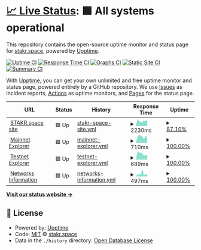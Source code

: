 # [📈 Live Status](https://uptime.stakr.space): <!--live status--> **🟩 All systems operational**

This repository contains the open-source uptime monitor and status page for [stakr.space](https://stakr.space), powered by [Upptime](https://github.com/upptime/upptime).

[![Uptime CI](https://github.com/stakrspace/upptime/workflows/Uptime%20CI/badge.svg)](https://github.com/stakrspace/upptime/actions?query=workflow%3A%22Uptime+CI%22)
[![Response Time CI](https://github.com/stakrspace/upptime/workflows/Response%20Time%20CI/badge.svg)](https://github.com/stakrspace/upptime/actions?query=workflow%3A%22Response+Time+CI%22)
[![Graphs CI](https://github.com/stakrspace/upptime/workflows/Graphs%20CI/badge.svg)](https://github.com/stakrspace/upptime/actions?query=workflow%3A%22Graphs+CI%22)
[![Static Site CI](https://github.com/stakrspace/upptime/workflows/Static%20Site%20CI/badge.svg)](https://github.com/stakrspace/upptime/actions?query=workflow%3A%22Static+Site+CI%22)
[![Summary CI](https://github.com/stakrspace/upptime/workflows/Summary%20CI/badge.svg)](https://github.com/stakrspace/upptime/actions?query=workflow%3A%22Summary+CI%22)

With [Upptime](https://upptime.js.org), you can get your own unlimited and free uptime monitor and status page, powered entirely by a GitHub repository. We use [Issues](https://github.com/stakrspace/upptime/issues) as incident reports, [Actions](https://github.com/stakrspace/upptime/actions) as uptime monitors, and [Pages](https://uptime.stakr.space) for the status page.

<!--start: status pages-->
<!-- This summary is generated by Upptime (https://github.com/upptime/upptime) -->
<!-- Do not edit this manually, your changes will be overwritten -->
<!-- prettier-ignore -->
| URL | Status | History | Response Time | Uptime |
| --- | ------ | ------- | ------------- | ------ |
| <img alt="" src="https://icons.duckduckgo.com/ip3/stakr.space.ico" height="13"> [STAKR.space site](https://stakr.space) | 🟩 Up | [stakr-space-site.yml](https://github.com/stakrspace/upptime/commits/HEAD/history/stakr-space-site.yml) | <details><summary><img alt="Response time graph" src="./graphs/stakr-space-site/response-time-week.png" height="20"> 2230ms</summary><br><a href="https://uptime.stakr.space/history/stakr-space-site"><img alt="Response time 2447" src="https://img.shields.io/endpoint?url=https%3A%2F%2Fraw.githubusercontent.com%2Fstakrspace%2Fupptime%2FHEAD%2Fapi%2Fstakr-space-site%2Fresponse-time.json"></a><br><a href="https://uptime.stakr.space/history/stakr-space-site"><img alt="24-hour response time 2538" src="https://img.shields.io/endpoint?url=https%3A%2F%2Fraw.githubusercontent.com%2Fstakrspace%2Fupptime%2FHEAD%2Fapi%2Fstakr-space-site%2Fresponse-time-day.json"></a><br><a href="https://uptime.stakr.space/history/stakr-space-site"><img alt="7-day response time 2230" src="https://img.shields.io/endpoint?url=https%3A%2F%2Fraw.githubusercontent.com%2Fstakrspace%2Fupptime%2FHEAD%2Fapi%2Fstakr-space-site%2Fresponse-time-week.json"></a><br><a href="https://uptime.stakr.space/history/stakr-space-site"><img alt="30-day response time 2417" src="https://img.shields.io/endpoint?url=https%3A%2F%2Fraw.githubusercontent.com%2Fstakrspace%2Fupptime%2FHEAD%2Fapi%2Fstakr-space-site%2Fresponse-time-month.json"></a><br><a href="https://uptime.stakr.space/history/stakr-space-site"><img alt="1-year response time 2447" src="https://img.shields.io/endpoint?url=https%3A%2F%2Fraw.githubusercontent.com%2Fstakrspace%2Fupptime%2FHEAD%2Fapi%2Fstakr-space-site%2Fresponse-time-year.json"></a></details> | <details><summary><a href="https://uptime.stakr.space/history/stakr-space-site">87.10%</a></summary><a href="https://uptime.stakr.space/history/stakr-space-site"><img alt="All-time uptime 99.28%" src="https://img.shields.io/endpoint?url=https%3A%2F%2Fraw.githubusercontent.com%2Fstakrspace%2Fupptime%2FHEAD%2Fapi%2Fstakr-space-site%2Fuptime.json"></a><br><a href="https://uptime.stakr.space/history/stakr-space-site"><img alt="24-hour uptime 90.41%" src="https://img.shields.io/endpoint?url=https%3A%2F%2Fraw.githubusercontent.com%2Fstakrspace%2Fupptime%2FHEAD%2Fapi%2Fstakr-space-site%2Fuptime-day.json"></a><br><a href="https://uptime.stakr.space/history/stakr-space-site"><img alt="7-day uptime 87.10%" src="https://img.shields.io/endpoint?url=https%3A%2F%2Fraw.githubusercontent.com%2Fstakrspace%2Fupptime%2FHEAD%2Fapi%2Fstakr-space-site%2Fuptime-week.json"></a><br><a href="https://uptime.stakr.space/history/stakr-space-site"><img alt="30-day uptime 92.82%" src="https://img.shields.io/endpoint?url=https%3A%2F%2Fraw.githubusercontent.com%2Fstakrspace%2Fupptime%2FHEAD%2Fapi%2Fstakr-space-site%2Fuptime-month.json"></a><br><a href="https://uptime.stakr.space/history/stakr-space-site"><img alt="1-year uptime 99.28%" src="https://img.shields.io/endpoint?url=https%3A%2F%2Fraw.githubusercontent.com%2Fstakrspace%2Fupptime%2FHEAD%2Fapi%2Fstakr-space-site%2Fuptime-year.json"></a></details>
| <img alt="" src="https://icons.duckduckgo.com/ip3/explorer.stakr.space.ico" height="13"> [Mainnet Explorer](http://explorer.stakr.space) | 🟩 Up | [mainnet-explorer.yml](https://github.com/stakrspace/upptime/commits/HEAD/history/mainnet-explorer.yml) | <details><summary><img alt="Response time graph" src="./graphs/mainnet-explorer/response-time-week.png" height="20"> 710ms</summary><br><a href="https://uptime.stakr.space/history/mainnet-explorer"><img alt="Response time 777" src="https://img.shields.io/endpoint?url=https%3A%2F%2Fraw.githubusercontent.com%2Fstakrspace%2Fupptime%2FHEAD%2Fapi%2Fmainnet-explorer%2Fresponse-time.json"></a><br><a href="https://uptime.stakr.space/history/mainnet-explorer"><img alt="24-hour response time 497" src="https://img.shields.io/endpoint?url=https%3A%2F%2Fraw.githubusercontent.com%2Fstakrspace%2Fupptime%2FHEAD%2Fapi%2Fmainnet-explorer%2Fresponse-time-day.json"></a><br><a href="https://uptime.stakr.space/history/mainnet-explorer"><img alt="7-day response time 710" src="https://img.shields.io/endpoint?url=https%3A%2F%2Fraw.githubusercontent.com%2Fstakrspace%2Fupptime%2FHEAD%2Fapi%2Fmainnet-explorer%2Fresponse-time-week.json"></a><br><a href="https://uptime.stakr.space/history/mainnet-explorer"><img alt="30-day response time 774" src="https://img.shields.io/endpoint?url=https%3A%2F%2Fraw.githubusercontent.com%2Fstakrspace%2Fupptime%2FHEAD%2Fapi%2Fmainnet-explorer%2Fresponse-time-month.json"></a><br><a href="https://uptime.stakr.space/history/mainnet-explorer"><img alt="1-year response time 777" src="https://img.shields.io/endpoint?url=https%3A%2F%2Fraw.githubusercontent.com%2Fstakrspace%2Fupptime%2FHEAD%2Fapi%2Fmainnet-explorer%2Fresponse-time-year.json"></a></details> | <details><summary><a href="https://uptime.stakr.space/history/mainnet-explorer">100.00%</a></summary><a href="https://uptime.stakr.space/history/mainnet-explorer"><img alt="All-time uptime 99.49%" src="https://img.shields.io/endpoint?url=https%3A%2F%2Fraw.githubusercontent.com%2Fstakrspace%2Fupptime%2FHEAD%2Fapi%2Fmainnet-explorer%2Fuptime.json"></a><br><a href="https://uptime.stakr.space/history/mainnet-explorer"><img alt="24-hour uptime 100.00%" src="https://img.shields.io/endpoint?url=https%3A%2F%2Fraw.githubusercontent.com%2Fstakrspace%2Fupptime%2FHEAD%2Fapi%2Fmainnet-explorer%2Fuptime-day.json"></a><br><a href="https://uptime.stakr.space/history/mainnet-explorer"><img alt="7-day uptime 100.00%" src="https://img.shields.io/endpoint?url=https%3A%2F%2Fraw.githubusercontent.com%2Fstakrspace%2Fupptime%2FHEAD%2Fapi%2Fmainnet-explorer%2Fuptime-week.json"></a><br><a href="https://uptime.stakr.space/history/mainnet-explorer"><img alt="30-day uptime 100.00%" src="https://img.shields.io/endpoint?url=https%3A%2F%2Fraw.githubusercontent.com%2Fstakrspace%2Fupptime%2FHEAD%2Fapi%2Fmainnet-explorer%2Fuptime-month.json"></a><br><a href="https://uptime.stakr.space/history/mainnet-explorer"><img alt="1-year uptime 99.49%" src="https://img.shields.io/endpoint?url=https%3A%2F%2Fraw.githubusercontent.com%2Fstakrspace%2Fupptime%2FHEAD%2Fapi%2Fmainnet-explorer%2Fuptime-year.json"></a></details>
| <img alt="" src="https://icons.duckduckgo.com/ip3/testnet.explorer.stakr.space.ico" height="13"> [Testnet Explorer](http://testnet.explorer.stakr.space) | 🟩 Up | [testnet-explorer.yml](https://github.com/stakrspace/upptime/commits/HEAD/history/testnet-explorer.yml) | <details><summary><img alt="Response time graph" src="./graphs/testnet-explorer/response-time-week.png" height="20"> 689ms</summary><br><a href="https://uptime.stakr.space/history/testnet-explorer"><img alt="Response time 765" src="https://img.shields.io/endpoint?url=https%3A%2F%2Fraw.githubusercontent.com%2Fstakrspace%2Fupptime%2FHEAD%2Fapi%2Ftestnet-explorer%2Fresponse-time.json"></a><br><a href="https://uptime.stakr.space/history/testnet-explorer"><img alt="24-hour response time 574" src="https://img.shields.io/endpoint?url=https%3A%2F%2Fraw.githubusercontent.com%2Fstakrspace%2Fupptime%2FHEAD%2Fapi%2Ftestnet-explorer%2Fresponse-time-day.json"></a><br><a href="https://uptime.stakr.space/history/testnet-explorer"><img alt="7-day response time 689" src="https://img.shields.io/endpoint?url=https%3A%2F%2Fraw.githubusercontent.com%2Fstakrspace%2Fupptime%2FHEAD%2Fapi%2Ftestnet-explorer%2Fresponse-time-week.json"></a><br><a href="https://uptime.stakr.space/history/testnet-explorer"><img alt="30-day response time 797" src="https://img.shields.io/endpoint?url=https%3A%2F%2Fraw.githubusercontent.com%2Fstakrspace%2Fupptime%2FHEAD%2Fapi%2Ftestnet-explorer%2Fresponse-time-month.json"></a><br><a href="https://uptime.stakr.space/history/testnet-explorer"><img alt="1-year response time 765" src="https://img.shields.io/endpoint?url=https%3A%2F%2Fraw.githubusercontent.com%2Fstakrspace%2Fupptime%2FHEAD%2Fapi%2Ftestnet-explorer%2Fresponse-time-year.json"></a></details> | <details><summary><a href="https://uptime.stakr.space/history/testnet-explorer">100.00%</a></summary><a href="https://uptime.stakr.space/history/testnet-explorer"><img alt="All-time uptime 99.49%" src="https://img.shields.io/endpoint?url=https%3A%2F%2Fraw.githubusercontent.com%2Fstakrspace%2Fupptime%2FHEAD%2Fapi%2Ftestnet-explorer%2Fuptime.json"></a><br><a href="https://uptime.stakr.space/history/testnet-explorer"><img alt="24-hour uptime 100.00%" src="https://img.shields.io/endpoint?url=https%3A%2F%2Fraw.githubusercontent.com%2Fstakrspace%2Fupptime%2FHEAD%2Fapi%2Ftestnet-explorer%2Fuptime-day.json"></a><br><a href="https://uptime.stakr.space/history/testnet-explorer"><img alt="7-day uptime 100.00%" src="https://img.shields.io/endpoint?url=https%3A%2F%2Fraw.githubusercontent.com%2Fstakrspace%2Fupptime%2FHEAD%2Fapi%2Ftestnet-explorer%2Fuptime-week.json"></a><br><a href="https://uptime.stakr.space/history/testnet-explorer"><img alt="30-day uptime 100.00%" src="https://img.shields.io/endpoint?url=https%3A%2F%2Fraw.githubusercontent.com%2Fstakrspace%2Fupptime%2FHEAD%2Fapi%2Ftestnet-explorer%2Fuptime-month.json"></a><br><a href="https://uptime.stakr.space/history/testnet-explorer"><img alt="1-year uptime 99.49%" src="https://img.shields.io/endpoint?url=https%3A%2F%2Fraw.githubusercontent.com%2Fstakrspace%2Fupptime%2FHEAD%2Fapi%2Ftestnet-explorer%2Fuptime-year.json"></a></details>
| <img alt="" src="https://icons.duckduckgo.com/ip3/networks.stakr.space.ico" height="13"> [Networks Information](http://networks.stakr.space) | 🟩 Up | [networks-information.yml](https://github.com/stakrspace/upptime/commits/HEAD/history/networks-information.yml) | <details><summary><img alt="Response time graph" src="./graphs/networks-information/response-time-week.png" height="20"> 497ms</summary><br><a href="https://uptime.stakr.space/history/networks-information"><img alt="Response time 570" src="https://img.shields.io/endpoint?url=https%3A%2F%2Fraw.githubusercontent.com%2Fstakrspace%2Fupptime%2FHEAD%2Fapi%2Fnetworks-information%2Fresponse-time.json"></a><br><a href="https://uptime.stakr.space/history/networks-information"><img alt="24-hour response time 397" src="https://img.shields.io/endpoint?url=https%3A%2F%2Fraw.githubusercontent.com%2Fstakrspace%2Fupptime%2FHEAD%2Fapi%2Fnetworks-information%2Fresponse-time-day.json"></a><br><a href="https://uptime.stakr.space/history/networks-information"><img alt="7-day response time 497" src="https://img.shields.io/endpoint?url=https%3A%2F%2Fraw.githubusercontent.com%2Fstakrspace%2Fupptime%2FHEAD%2Fapi%2Fnetworks-information%2Fresponse-time-week.json"></a><br><a href="https://uptime.stakr.space/history/networks-information"><img alt="30-day response time 527" src="https://img.shields.io/endpoint?url=https%3A%2F%2Fraw.githubusercontent.com%2Fstakrspace%2Fupptime%2FHEAD%2Fapi%2Fnetworks-information%2Fresponse-time-month.json"></a><br><a href="https://uptime.stakr.space/history/networks-information"><img alt="1-year response time 570" src="https://img.shields.io/endpoint?url=https%3A%2F%2Fraw.githubusercontent.com%2Fstakrspace%2Fupptime%2FHEAD%2Fapi%2Fnetworks-information%2Fresponse-time-year.json"></a></details> | <details><summary><a href="https://uptime.stakr.space/history/networks-information">100.00%</a></summary><a href="https://uptime.stakr.space/history/networks-information"><img alt="All-time uptime 100.00%" src="https://img.shields.io/endpoint?url=https%3A%2F%2Fraw.githubusercontent.com%2Fstakrspace%2Fupptime%2FHEAD%2Fapi%2Fnetworks-information%2Fuptime.json"></a><br><a href="https://uptime.stakr.space/history/networks-information"><img alt="24-hour uptime 100.00%" src="https://img.shields.io/endpoint?url=https%3A%2F%2Fraw.githubusercontent.com%2Fstakrspace%2Fupptime%2FHEAD%2Fapi%2Fnetworks-information%2Fuptime-day.json"></a><br><a href="https://uptime.stakr.space/history/networks-information"><img alt="7-day uptime 100.00%" src="https://img.shields.io/endpoint?url=https%3A%2F%2Fraw.githubusercontent.com%2Fstakrspace%2Fupptime%2FHEAD%2Fapi%2Fnetworks-information%2Fuptime-week.json"></a><br><a href="https://uptime.stakr.space/history/networks-information"><img alt="30-day uptime 100.00%" src="https://img.shields.io/endpoint?url=https%3A%2F%2Fraw.githubusercontent.com%2Fstakrspace%2Fupptime%2FHEAD%2Fapi%2Fnetworks-information%2Fuptime-month.json"></a><br><a href="https://uptime.stakr.space/history/networks-information"><img alt="1-year uptime 100.00%" src="https://img.shields.io/endpoint?url=https%3A%2F%2Fraw.githubusercontent.com%2Fstakrspace%2Fupptime%2FHEAD%2Fapi%2Fnetworks-information%2Fuptime-year.json"></a></details>

<!--end: status pages-->

[**Visit our status website →**](https://uptime.stakr.space)

## 📄 License

- Powered by: [Upptime](https://github.com/upptime/upptime)
- Code: [MIT](./LICENSE) © [stakr.space](https://stakr.space)
- Data in the `./history` directory: [Open Database License](https://opendatacommons.org/licenses/odbl/1-0/)
